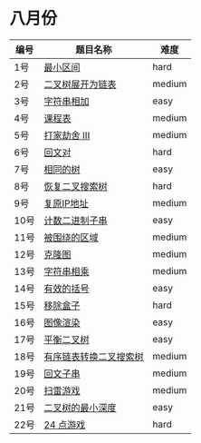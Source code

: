 # 八月份

**编号**|**题目名称**|**难度**
--------|------------|-------
1号|[最小区间](./第1题%20632.%20最小区间)|hard
2号|[二叉树展开为链表](./第2题%20114.%20二叉树展开为链表)|medium
3号|[字符串相加](./第3题%20415.%20字符串相加)|easy
4号|[课程表](./第4题%20207.%20课程表)|medium
5号|[打家劫舍 III](./第5题%20337.%20打家劫舍%20III)|medium
6号|[回文对](./第6题%20336.%20回文对)|hard
7号|[相同的树](./第7题%20100.%20相同的树)|easy
8号|[恢复二叉搜索树](./第8题%2099.%20恢复二叉搜索树)|hard
9号|[复原IP地址](./第9题%2093.%20复原IP地址)|medium
10号|[计数二进制子串](./第10题%20696.%20计数二进制子串)|easy
11号|[被围绕的区域](./第11题%20130.%20被围绕的区域)|medium
12号|[克隆图](./第12题%20133.%20克隆图)|medium
13号|[字符串相乘](./第13题%2043.%20字符串相乘)|medium
14号|[有效的括号](./第14题%2020.%20有效的括号)|easy
15号|[移除盒子](./第15题%20546.%20移除盒子)|hard
16号|[图像渲染](./第16题%20733.%20图像渲染)|easy
17号|[平衡二叉树](./第17题%20110.%20平衡二叉树)|easy
18号|[有序链表转换二叉搜索树](./第18题%20109.%20有序链表转换二叉搜索树)|medium
19号|[回文子串](./第19题%20647.%20回文子串)|medium
20号|[扫雷游戏](./第20题%20529.%20扫雷游戏)|medium
21号|[二叉树的最小深度](./第21题%20111.%20二叉树的最小深度)|easy
22号|[24 点游戏](./第22题%20679.%2024%20点游戏)|hard
